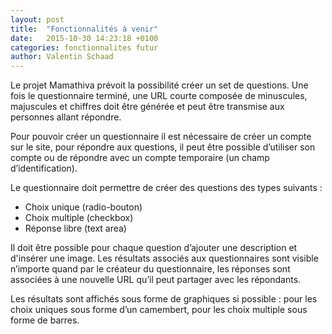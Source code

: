 ```yaml
---
layout: post
title:  "Fonctionnalités à venir"
date:   2015-10-30 14:23:18 +0100
categories: fonctionnalites futur
author: Valentin Schaad
---
```

Le projet Mamathiva prévoit la possibilité créer un set de questions. Une fois le questionnaire terminé, une URL courte composée de minuscules, majuscules et chiffres doit être générée et peut être transmise aux personnes allant répondre.

Pour pouvoir créer un questionnaire il est nécessaire de créer un compte sur le site, pour répondre aux questions, il peut être possible d’utiliser son compte ou de répondre avec un compte temporaire (un champ d’identification).

Le questionnaire doit permettre de créer des questions des types suivants : 

* Choix unique (radio-bouton)
* Choix multiple (checkbox)
* Réponse libre (text area)
	
Il doit être possible pour chaque question d’ajouter une description et d'insérer une image.
Les résultats associés aux questionnaires sont visible n’importe quand par le créateur du questionnaire, les réponses sont associées à une nouvelle URL qu’il peut partager avec les répondants. 

Les résultats sont affichés sous forme de graphiques si possible : pour les choix uniques sous forme d’un camembert, pour les choix multiple sous forme de barres. 
